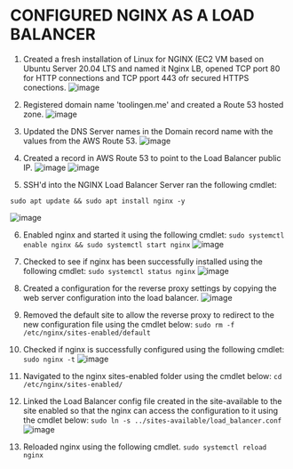 # CONFIGURED NGINX AS A LOAD BALANCER
1. Created a fresh installation of Linux for NGINX (EC2 VM based on Ubuntu Server 20.04 LTS and named it Nginx LB, opened TCP port 80 for HTTP connections and TCP pport 443 ofr secured HTTPS conections.
![image](https://user-images.githubusercontent.com/58337007/155448141-9d4e2558-6872-419d-a78e-bdbe132bf2ef.png)
 
2. Registered domain name 'toolingen.me' and created a Route 53 hosted zone.
![image](https://user-images.githubusercontent.com/58337007/155449347-d5ef8493-466f-4b0a-bdff-0d6a470edce4.png)
 
3. Updated the DNS Server names in the Domain record name with the values from the AWS Route 53.
![image](https://user-images.githubusercontent.com/58337007/155450060-d0143234-fe10-420b-b69a-0f6525f707b1.png)

4. Created a record in AWS Route 53 to point to the Load Balancer public IP. 
![image](https://user-images.githubusercontent.com/58337007/155454976-25d39af3-65a0-4f01-9e6f-04aca3e68723.png)
![image](https://user-images.githubusercontent.com/58337007/155455248-1cf96445-6114-4b27-a32c-51b9231e09e2.png)

5. SSH'd into the NGINX Load Balancer Server ran the following cmdlet:
  ```
  sudo apt update && sudo apt install nginx -y
  ```
![image](https://user-images.githubusercontent.com/58337007/155455967-34feda44-7e6a-484d-ae04-0e79250a6759.png)

6. Enabled nginx and started it using the following cmdlet:
 `sudo systemctl enable nginx && sudo systemctl start nginx`
 ![image](https://user-images.githubusercontent.com/58337007/155456347-491cbf45-0a5b-460e-9352-2a0197d8e29b.png)

7. Checked to see if nginx has been successfully installed using the following cmdlet:
 `sudo systemctl status nginx`
 ![image](https://user-images.githubusercontent.com/58337007/155457063-b4530d54-003c-45fe-8102-f6c918c687ca.png)
 
 8. Created a configuration for the reverse proxy settings by copying the web server configuration into the load balancer.
 ![image](https://user-images.githubusercontent.com/58337007/155458745-055388f0-8af9-4ee0-a666-8f9e12e8a227.png)
 
 9. Removed the default site to allow the reverse proxy to redirect to the new configuration file using the cmdlet below:
 `sudo rm -f /etc/nginx/sites-enabled/default`
 
 10. Checked if nginx is successfully configured using the following cmdlet:
  `sudo nginx -t`
 ![image](https://user-images.githubusercontent.com/58337007/155459296-e64298f3-904f-4922-bd72-52a699c90a18.png)
 
 11. Navigated to the nginx sites-enabled folder using the cmdlet below:
  `cd /etc/nginx/sites-enabled/`
  
 12. Linked the Load Balancer config file created in the site-available to the site enabled so that the nginx can access the configuration to it using the cmdlet below:
  `sudo ln -s ../sites-available/load_balancer.conf`
 ![image](https://user-images.githubusercontent.com/58337007/155459930-551abff2-a050-4ce9-9227-6a031d9bcdd5.png)
 
 13. Reloaded nginx using the following cmdlet.
  `sudo systemctl reload nginx`


 
 
